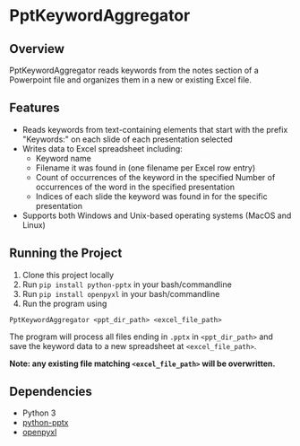 # PptKeywordAggregator

## Overview
PptKeywordAggregator reads keywords from the notes section of a Powerpoint file and organizes them in a new or existing Excel file.

## Features
- Reads keywords from text-containing elements that start with the prefix "Keywords:" on each slide of each presentation selected
- Writes data to Excel spreadsheet including:
    - Keyword name
    - Filename it was found in (one filename per Excel row entry)
    - Count of occurrences of the keyword in the specified Number of occurrences of the word in the specified presentation
    - Indices of each slide the keyword was found in for the specific presentation
- Supports both Windows and Unix-based operating systems (MacOS and Linux)
    
## Running the Project
1. Clone this project locally
2. Run `pip install python-pptx` in your bash/commandline
3. Run `pip install openpyxl` in your bash/commandline
4. Run the program using
```
PptKeywordAggregator <ppt_dir_path> <excel_file_path>
```
The program will process all files ending in `.pptx` in `<ppt_dir_path>` and save the keyword data to a new spreadsheet at `<excel_file_path>`.

**Note: any existing file matching `<excel_file_path>` will be overwritten.**

## Dependencies
- Python 3
- [python-pptx](https://python-pptx.readthedocs.io/en/latest/)
- [openpyxl](https://openpyxl.readthedocs.io/en/stable/)
